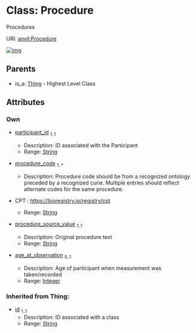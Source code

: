 
# Class: Procedure

Procedures

URI: [anvil:Procedure](https://anvilproject.org/acr-harmonized-data-model/Procedure)


[![img](https://yuml.me/diagram/nofunky;dir:TB/class/[Thing],[Thing]^-[Procedure&#124;participant_id:string;procedure_code:string%20%2B;procedure_source_value:string;age_at_observation:integer%20%3F;id(i):string])](https://yuml.me/diagram/nofunky;dir:TB/class/[Thing],[Thing]^-[Procedure&#124;participant_id:string;procedure_code:string%20%2B;procedure_source_value:string;age_at_observation:integer%20%3F;id(i):string])

## Parents

 *  is_a: [Thing](Thing.md) - Highest Level Class

## Attributes


### Own

 * [participant_id](participant_id.md)  <sub>1..1</sub>
     * Description: ID associated with the Participant
     * Range: [String](types/String.md)
 * [procedure_code](procedure_code.md)  <sub>1..\*</sub>
     * Description: Procedure code should be from a recognized ontology preceded by a recognized curie. Multiple entries should reflect alternate codes for the same procedure. 
* CPT : https://bioregistry.io/registry/cpt

     * Range: [String](types/String.md)
 * [procedure_source_value](procedure_source_value.md)  <sub>1..1</sub>
     * Description: Original procedure text
     * Range: [String](types/String.md)
 * [age_at_observation](age_at_observation.md)  <sub>0..1</sub>
     * Description: Age of participant when measurement was taken/recorded
     * Range: [Integer](types/Integer.md)

### Inherited from Thing:

 * [id](id.md)  <sub>1..1</sub>
     * Description: ID associated with a class
     * Range: [String](types/String.md)
